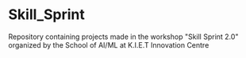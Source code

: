 # Skill_Sprint
Repository containing projects made in the workshop "Skill Sprint 2.0" organized by the School of AI/ML at K.I.E.T Innovation Centre
